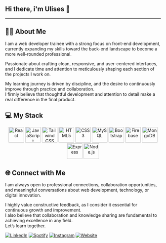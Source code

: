 ## Hi there, i'm Ulises 👋

------------------------------------

## 🧑‍💼 About Me

I am a web developer trainee with a strong focus on front-end development, currently expanding my skills toward the back-end landscape to become a more well-rounded professional.

Passionate about crafting clean, responsive, and user-centered interfaces, and I dedicate time and attention to meticulously shaping each section of the projects I work on.

My learning journey is driven by discipline, and the desire to continuously improve through practice and collaboration.  
I firmly believe that thoughtful development and attention to detail make a real difference in the final product.


## 💻 My Stack

<p align="center">
  <img src="https://cdn.jsdelivr.net/gh/devicons/devicon/icons/react/react-original.svg" alt="React" width="50" height="50"/>
  <img src="https://cdn.jsdelivr.net/gh/devicons/devicon/icons/javascript/javascript-original.svg" alt="JavaScript" width="50" height="50"/>
  <img src="https://www.vectorlogo.zone/logos/tailwindcss/tailwindcss-icon.svg" alt="Tailwind CSS" width="50" height="50"/>
  <img src="https://cdn.jsdelivr.net/gh/devicons/devicon/icons/html5/html5-original.svg" alt="HTML5" width="50" height="50"/>
  <img src="https://cdn.jsdelivr.net/gh/devicons/devicon/icons/css3/css3-original.svg" alt="CSS3" width="50" height="50"/>
  <img src="https://cdn.jsdelivr.net/gh/devicons/devicon/icons/mysql/mysql-original.svg" alt="MySQL" width="50" height="50"/>
  <img src="https://cdn.jsdelivr.net/gh/devicons/devicon/icons/bootstrap/bootstrap-original.svg" alt="Bootstrap" width="50" height="50"/>
  <img src="https://cdn.jsdelivr.net/gh/devicons/devicon/icons/firebase/firebase-plain.svg" alt="Firebase" width="50" height="50"/>
  <img src="https://cdn.jsdelivr.net/gh/devicons/devicon/icons/mongodb/mongodb-original.svg" alt="MongoDB" width="50" height="50"/>
  <img src="https://cdn.jsdelivr.net/gh/devicons/devicon/icons/express/express-original.svg" alt="Express" width="50" height="50"/>
  <img src="https://cdn.jsdelivr.net/gh/devicons/devicon/icons/nodejs/nodejs-original.svg" alt="Node.js" width="50" height="50"/>
</p>

## 🌐 Connect with Me

I am always open to professional connections, collaboration opportunities, and meaningful conversations about web development, technology, or digital innovation.

I highly value constructive feedback, as I consider it essential for continuous growth and improvement.  
I also believe that collaboration and knowledge sharing are fundamental to achieving excellence in any field.  
Let’s learn together.

[![LinkedIn](https://img.shields.io/badge/LinkedIn-0A66C2?style=for-the-badge&logo=linkedin&logoColor=white)](https://www.linkedin.com/in/ulises-valero-24b744229/)
[![Spotify](https://img.shields.io/badge/Spotify-1DB954?style=for-the-badge&logo=spotify&logoColor=white)](https://open.spotify.com/user/syjbf023ft14j1uh8d4aa8omd?si=6566e3c7303f44eb)
[![Instagram](https://img.shields.io/badge/Instagram-E4405F?style=for-the-badge&logo=instagram&logoColor=white)](https://www.instagram.com/uli.valeroo/)
[![Website](https://img.shields.io/badge/Website-000000?style=for-the-badge&logo=About.me&logoColor=white)](https://my-portfolio-ruddy-rho-br3x4qk1ua.vercel.app/)

